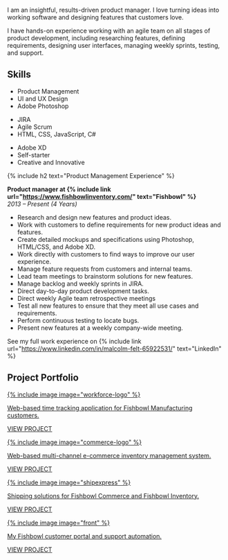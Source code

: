 <br>
I am an insightful, results-driven product manager. I love turning ideas into working software and designing features that customers love.

I have hands-on experience working with an agile team on all stages of product development, including researching features, defining  requirements, designing user interfaces, managing weekly sprints, testing, and support.

<h2><span>Skills</span></h2>

<div class="row">
  <div class="col-xs-12 col-sm-4">
    <ul>
      <li>Product Management</li>
      <li>UI and UX Design</li>
      <li>Adobe Photoshop</li>
    </ul>
  </div>
  <div class="col-xs-12 col-sm-4">
    <ul>
      <li>JIRA</li>
      <li>Agile Scrum</li>
      <li>HTML, CSS, JavaScript, C#</li>
    </ul>
  </div>
  <div class="col-xs-12 col-sm-4">
    <ul>
      <li>Adobe XD</li>
      <li>Self-starter</li>
      <li>Creative and Innovative</li>
    </ul>
  </div>
</div>

{% include h2 text="Product Management Experience" %}

<b>Product manager at {% include link url="https://www.fishbowlinventory.com/" text="Fishbowl" %} </b>
<br>
<em>2013 – Present (4 Years)</em>

- Research and design new features and product ideas.
- Work with customers to define requirements for new product ideas and features.
- Create detailed mockups and specifications using Photoshop, HTML/CSS, and Adobe XD.
- Work directly with customers to find ways to improve our user experience.
- Manage feature requests from customers and internal teams.
- Lead team meetings to brainstorm solutions for new features.
- Manage backlog and weekly sprints in JIRA.
- Direct day-to-day product development tasks.
- Direct weekly Agile team retrospective meetings
- Test all new features to ensure that they meet all use cases and requirements.
- Perform continuous testing to locate bugs.
- Present new features at a weekly company-wide meeting.

See my full work experience on {% include link url="https://www.linkedin.com/in/malcolm-felt-65922531/" text="LinkedIn" %}

<h2 id="projects"><span>Project Portfolio</span></h2>

<div class="row cards">
  <div class="col-xs-12 col-sm-6">
    <a href="/workforce/">
      <div class="card shadow">
        <div class="logo">
          {% include image image="workforce-logo" %}
        </div>
        <div class="content">
          <p>Web-based time tracking application for Fishbowl Manufacturing customers.</p>
        </div>
        <div class="link">
          <p>VIEW PROJECT</p>
        </div>
      </div>
    </a>
  </div>
  <div class="col-xs-12 col-sm-6">
    <a href="/commerce/">
      <div class="card shadow">
        <div class="logo">
          {% include image image="commerce-logo" %}
        </div>
        <div class="content">
          <p>Web-based multi-channel e-commerce inventory management system.</p>
        </div>
        <div class="link">
          <p>VIEW PROJECT</p>
        </div>
      </div>
    </a>
  </div>
  <div class="col-xs-12 col-sm-6">
    <a href="/shipexpress/">
      <div class="card shadow">
        <div class="logo">
          {% include image image="shipexpress" %}
        </div>
        <div class="content">
          <p>Shipping solutions for Fishbowl Commerce and Fishbowl Inventory.</p>
        </div>
        <div class="link">
          <p>VIEW PROJECT</p>
        </div>
      </div>
    </a>
  </div>
    <div class="col-xs-12 col-sm-6">
    <a href="/front/">
      <div class="card shadow">
        <div class="logo">
          {% include image image="front" %}
        </div>
        <div class="content">
          <p>My Fishbowl customer portal and support automation.</p>
        </div>
        <div class="link">
          <p>VIEW PROJECT</p>
        </div>
      </div>
    </a>
  </div>
</div>
